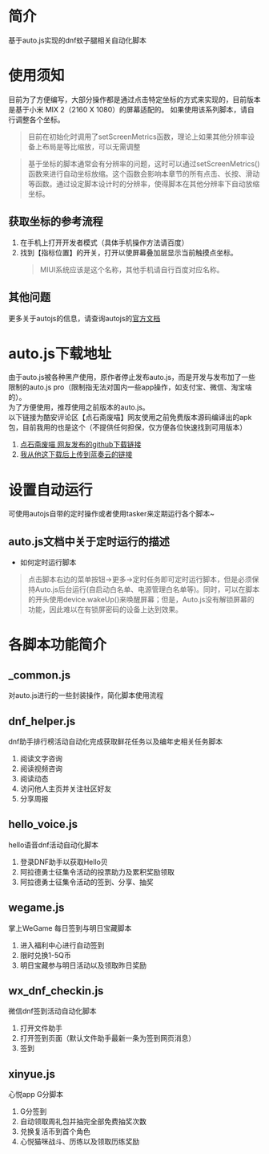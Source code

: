# 简介
基于auto.js实现的dnf蚊子腿相关自动化脚本

# 使用须知
目前为了方便编写，大部分操作都是通过点击特定坐标的方式来实现的，目前版本是基于小米 MIX 2（2160 X 1080）的屏幕适配的。
如果使用该系列脚本，请自行调整各个坐标。
> 目前在初始化时调用了setScreenMetrics函数，理论上如果其他分辨率设备上布局是等比缩放，可以无需调整

> 基于坐标的脚本通常会有分辨率的问题，这时可以通过setScreenMetrics()函数来进行自动坐标放缩。这个函数会影响本章节的所有点击、长按、滑动等函数。通过设定脚本设计时的分辨率，使得脚本在其他分辨率下自动放缩坐标。

## 获取坐标的参考流程
1. 在手机上打开开发者模式（具体手机操作方法请百度）
2. 找到【指标位置】的开关，打开以使屏幕叠加层显示当前触摸点坐标。
    > MIUI系统应该是这个名称，其他手机请自行百度对应名称。

## 其他问题
更多关于autojs的信息，请查询autojs的[官方文档](https://github.com/hyb1996/AutoJs-Docs)

# auto.js下载地址
由于auto.js被各种黑产使用，原作者停止发布auto.js，而是开发与发布加了一些限制的auto.js pro（限制指无法对国内一些app操作，如支付宝、微信、淘宝啥的）。<br>
为了方便使用，推荐使用之前版本的auto.js。<br>
以下链接为酷安评论区【点石斋废喵】网友使用之前免费版本源码编译出的apk包，目前我用的也是这个（不提供任何担保，仅方便各位快速找到可用版本）<br>
1. [点石斋废喵 网友发布的github下载链接](https://github.com/Ericwyn/Auto.js/releases)
2. [我从他这下载后上传到蓝奏云的链接](https://fzls.lanzous.com/s/djc-helper)

# 设置自动运行
可使用autojs自带的定时操作或者使用tasker来定期运行各个脚本~

## auto.js文档中关于定时运行的描述
* 如何定时运行脚本
> 点击脚本右边的菜单按钮->更多->定时任务即可定时运行脚本，但是必须保持Auto.js后台运行(自启动白名单、电源管理白名单等)。同时，可以在脚本的开头使用device.wakeUp()来唤醒屏幕；但是，Auto.js没有解锁屏幕的功能，因此难以在有锁屏密码的设备上达到效果。

# 各脚本功能简介
## _common.js
对auto.js进行的一些封装操作，简化脚本使用流程

## dnf_helper.js
dnf助手排行榜活动自动化完成获取鲜花任务以及编年史相关任务脚本
1. 阅读文字咨询
2. 阅读视频咨询
3. 阅读动态
4. 访问他人主页并关注社区好友
5. 分享周报

## hello_voice.js
hello语音dnf活动自动化脚本
1. 登录DNF助手以获取Hello贝
2. 阿拉德勇士征集令活动的投票助力及累积奖励领取
3. 阿拉德勇士征集令活动的签到、分享、抽奖

## wegame.js
掌上WeGame 每日签到与明日宝藏脚本
1. 进入福利中心进行自动签到
2. 限时兑换1-5Q币
3. 明日宝藏参与明日活动以及领取昨日奖励

## wx_dnf_checkin.js
微信dnf签到活动自动化脚本
1. 打开文件助手
2. 打开签到页面（默认文件助手最新一条为签到网页消息）
3. 签到

## xinyue.js
心悦app G分脚本
1. G分签到
2. 自动领取周礼包并抽完全部免费抽奖次数
3. 兑换复活币到首个角色
4. 心悦猫咪战斗、历练以及领取历练奖励